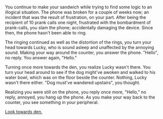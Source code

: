You continue to make your sandwich while trying to find some logic to an illogical situation. The phone was broken for a couple of weeks now; an incident that was the result of frustration, on your part. After being the recipient of 10 prank calls one night,  frustrated with the bombardment of prank-calls, you slam the phone; accidentally damaging the device. Since then, the phone hasn't been able to ring. 

The ringing continued as well as the distortion of the rings, you turn your head towards Lucky, who is sound asleep and unaffected by the annoying sound. 
Making your way around the counter,  you answer the phone.
"Hello", no reply. 
You answer again, "Hello."

Turning once more towards the den, you realize Lucky wasn't there. You turn your head around to see if the dog might've awoken and walked to his water bowl, which was on the floor beside the counter. Nothing, Lucky wasn't there either. "Dog must've wandered upstairs", you thought.

Realizing you were still on the phone, you reply once more, "Hello,"
no reply, annoyed, you hang up the phone. 
As you make your way back to the counter, you see something in your peripheral.

[Look towards den.](english/horror-house/pick-up-phone/the-den/the-den2.md)

